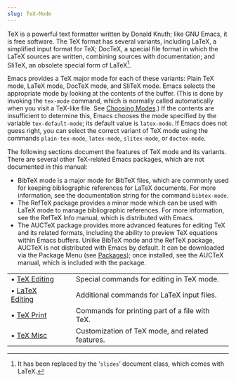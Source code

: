 ```yaml
---
slug: TeX-Mode
---
```


TeX is a powerful text formatter written by Donald Knuth; like GNU Emacs, it is free software. The TeX format has several variants, including LaTeX, a simplified input format for TeX; DocTeX, a special file format in which the LaTeX sources are written, combining sources with documentation; and SliTeX, an obsolete special form of LaTeX[^1].

Emacs provides a TeX major mode for each of these variants: Plain TeX mode, LaTeX mode, DocTeX mode, and SliTeX mode. Emacs selects the appropriate mode by looking at the contents of the buffer. (This is done by invoking the `tex-mode` command, which is normally called automatically when you visit a TeX-like file. See [Choosing Modes](Choosing-Modes).) If the contents are insufficient to determine this, Emacs chooses the mode specified by the variable `tex-default-mode`; its default value is `latex-mode`. If Emacs does not guess right, you can select the correct variant of TeX mode using the commands `plain-tex-mode`, `latex-mode`, `slitex-mode`, or `doctex-mode`.

The following sections document the features of TeX mode and its variants. There are several other TeX-related Emacs packages, which are not documented in this manual:

*   BibTeX mode is a major mode for BibTeX files, which are commonly used for keeping bibliographic references for LaTeX documents. For more information, see the documentation string for the command `bibtex-mode`.
*   The RefTeX package provides a minor mode which can be used with LaTeX mode to manage bibliographic references. For more information, see the RefTeX Info manual, which is distributed with Emacs.
*   The AUCTeX package provides more advanced features for editing TeX and its related formats, including the ability to preview TeX equations within Emacs buffers. Unlike BibTeX mode and the RefTeX package, AUCTeX is not distributed with Emacs by default. It can be downloaded via the Package Menu (see [Packages](Packages)); once installed, see the AUCTeX manual, which is included with the package.

|                                  |    |                                                  |
| :------------------------------- | -- | :----------------------------------------------- |
| • [TeX Editing](TeX-Editing)     |    | Special commands for editing in TeX mode.        |
| • [LaTeX Editing](LaTeX-Editing) |    | Additional commands for LaTeX input files.       |
| • [TeX Print](TeX-Print)         |    | Commands for printing part of a file with TeX.   |
| • [TeX Misc](TeX-Misc)           |    | Customization of TeX mode, and related features. |

[^1]: It has been replaced by the ‘`slides`’ document class, which comes with LaTeX.

